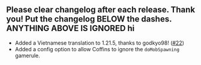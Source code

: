 Please clear changelog after each release.
Thank you!
Put the changelog BELOW the dashes. ANYTHING ABOVE IS IGNORED
hi
-----------------
- Added a Vietnamese translation to 1.21.5, thanks to godkyo98! ([#22](https://github.com/FrozenBlock/TrailierTales/pull/22))
- Added a config option to allow Coffins to ignore the `doMobSpawning` gamerule.
